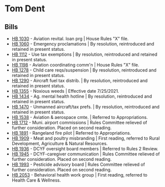 # Tom Dent
## Bills
* [HB 1030](/bill/2021-22/hb/1030/) - Aviation revital. loan prg | House Rules "X" file.
* [HB 1060](/bill/2021-22/hb/1060/) - Emergency proclamations | By resolution, reintroduced and retained in present status.
* [HB 1112](/bill/2021-22/hb/1112/) - Use tax exemptions | By resolution, reintroduced and retained in present status.
* [HB 1198](/bill/2021-22/hb/1198/) - Aviation coordinating comm'n | House Rules "X" file.
* [HB 1278](/bill/2021-22/hb/1278/) - Child care reqs/suspension | By resolution, reintroduced and retained in present status.
* [HB 1290](/bill/2021-22/hb/1290/) - Aircraft fuel tax distrib. | By resolution, reintroduced and retained in present status.
* [HB 1355](/bill/2021-22/hb/1355/) - Noxious weeds | Effective date 7/25/2021.
* [HB 1434](/bill/2021-22/hb/1434/) - Ag. mental health hotline | By resolution, reintroduced and retained in present status.
* [HB 1470](/bill/2021-22/hb/1470/) - Unmanned aircraft/tax prefs. | By resolution, reintroduced and retained in present status.
* [HB 1538](/bill/2021-22/hb/1538/) - Aviation & aerospace cmte. | Referred to Appropriations.
* [HB 1712](/bill/2021-22/hb/1712/) - Muni. airport commissions | Rules Committee relieved of further consideration.  Placed on second reading.
* [HB 1891](/bill/2021-22/hb/1891/) - Rangeland fire pilot | Referred to Appropriations.
* [HB 1909](/bill/2021-22/hb/1909/) - Meat and poultry misbranding | First reading, referred to Rural Development, Agriculture & Natural Resources.
* [HB 1936](/bill/2021-22/hb/1936/) - DCYF oversight board members | Referred to Rules 2 Review.
* [HB 1945](/bill/2021-22/hb/1945/) - DCYF-caregiver communication | Rules Committee relieved of further consideration.  Placed on second reading.
* [HB 1993](/bill/2021-22/hb/1993/) - Pesticide advisory board | Rules Committee relieved of further consideration.  Placed on second reading.
* [HB 2053](/bill/2021-22/hb/2053/) - Behavioral health work group | First reading, referred to Health Care & Wellness.

